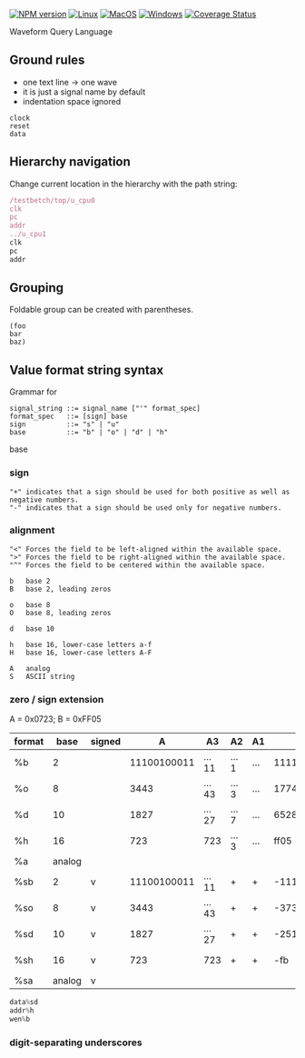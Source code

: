 [![NPM version](https://img.shields.io/npm/v/waveql.svg)](https://www.npmjs.org/package/waveql)
[![Linux](https://github.com/wavedrom/ql/actions/workflows/linux.yml/badge.svg)](https://github.com/wavedrom/ql/actions/workflows/linux.yml)
[![MacOS](https://github.com/wavedrom/ql/actions/workflows/macos.yml/badge.svg)](https://github.com/wavedrom/ql/actions/workflows/macos.yml)
[![Windows](https://github.com/wavedrom/ql/actions/workflows/windows.yml/badge.svg)](https://github.com/wavedrom/ql/actions/workflows/windows.yml)
[![Coverage Status](https://coveralls.io/repos/github/wavedrom/ql/badge.svg?branch=trunk)](https://coveralls.io/github/wavedrom/ql?branch=trunk)

Waveform Query Language

## Ground rules

* one text line -> one wave
* it is just a signal name by default
* indentation space ignored

```
clock
reset
data
```

## Hierarchy navigation

Change current location in the hierarchy with the path string:

```js
/testbetch/top/u_cpu0
clk
pc
addr
../u_cpu1
clk
pc
addr
```

## Grouping

Foldable group can be created with parentheses.

```
(foo
bar
baz)
```

## Value format string syntax

Grammar for

```
signal_string ::= signal_name ["'" format_spec]
format_spec   ::= [sign] base
sign          ::= "s" | "u"
base          ::= "b" | "o" | "d" | "h"
```

base

### sign

```
"+" indicates that a sign should be used for both positive as well as negative numbers.
"-" indicates that a sign should be used only for negative numbers.
```

### alignment

```
"<" Forces the field to be left-aligned within the available space.
">" Forces the field to be right-aligned within the available space.
"^" Forces the field to be centered within the available space.
```


```
b   base 2
B   base 2, leading zeros

o   base 8
O   base 8, leading zeros

d   base 10

h   base 16, lower-case letters a-f
H   base 16, lower-case letters A-F

A   analog
S   ASCII string
```

### zero / sign extension

A = 0x0723; B = 0xFF05

| format | base | signed | A      | A3  | A2  | A1 | B                | B3  | B2  | B1  |
|-|-|-|-|-|-|-|-|-|-|-|
| %b  | 2       |  | 11100100011  | …11 | …1  | … | 1111111100000101  | …11 | …1  | … |
| %o  | 8       |  | 3443         | …43 | …3  | … | 177405            | …05 | …5  | … |
| %d  | 10      |  | 1827         | …27 | …7  | … | 65285             | …85 | …5  | … |
| %h  | 16      |  | 723          | 723 | …3  | … | ff05              | …05 | …5  | … |
| %a  | analog  |  |              |     |     |   |                   |     |     |   |
| %sb | 2       |v | 11100100011  | …11 | +   | + | -11111011         | -…1 | -   | - |
| %so | 8       |v | 3443         | …43 | +   | + | -373              | -…2 | -   | - |
| %sd | 10      |v | 1827         | …27 | +   | + | -251              | -…1 | -   | - |
| %sh | 16      |v | 723          | 723 | +   | + | -fb               | -fb | -   | - |
| %sa | analog  |v |              |     |     |   |                   |     |     |   |

```js
data%sd
addr%h
wen%b
```

### digit-separating underscores
